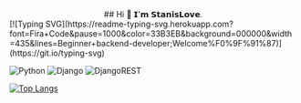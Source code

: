<center>## Hi 👋 𝗜'𝗺 𝗦𝘁𝗮𝗻𝗶𝘀𝗟𝗼𝘃𝗲.</center>
[![Typing SVG](https://readme-typing-svg.herokuapp.com?font=Fira+Code&pause=1000&color=33B3EB&background=000000&width=435&lines=Beginner+backend-developer;Welcome%F0%9F%91%87)](https://git.io/typing-svg)

![Python](https://img.shields.io/badge/python-3670A0?style=for-the-badge&logo=python&logoColor=ffdd54)
![Django](https://img.shields.io/badge/django-%23092E20.svg?style=for-the-badge&logo=django&logoColor=white)
![DjangoREST](https://img.shields.io/badge/DJANGO-REST-ff1709?style=for-the-badge&logo=django&logoColor=white&color=ff1709&labelColor=gray)



[![Top Langs](https://github-readme-stats.vercel.app/api/top-langs/?username=Nameless-Gringo&layout=compact)](https://github.com/nameless-Gringo/github-readme-stats)

